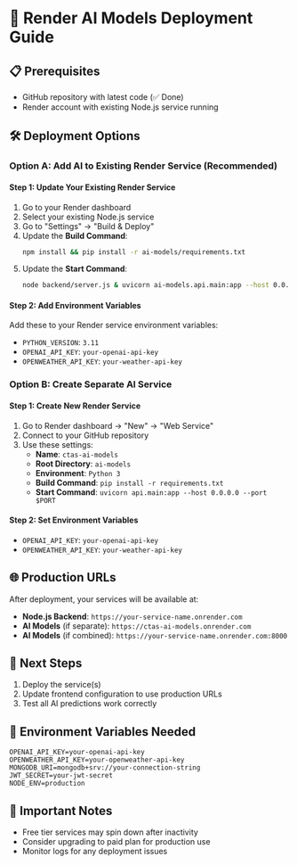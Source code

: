 # 🚀 Render AI Models Deployment Guide

## 📋 Prerequisites
- GitHub repository with latest code (✅ Done)
- Render account with existing Node.js service running

## 🛠️ Deployment Options

### Option A: Add AI to Existing Render Service (Recommended)

#### Step 1: Update Your Existing Render Service
1. Go to your Render dashboard
2. Select your existing Node.js service
3. Go to "Settings" → "Build & Deploy"
4. Update the **Build Command**:
   ```bash
   npm install && pip install -r ai-models/requirements.txt
   ```
5. Update the **Start Command**:
   ```bash
   node backend/server.js & uvicorn ai-models.api.main:app --host 0.0.0.0 --port 8000
   ```

#### Step 2: Add Environment Variables
Add these to your Render service environment variables:
- `PYTHON_VERSION`: `3.11`
- `OPENAI_API_KEY`: `your-openai-api-key`
- `OPENWEATHER_API_KEY`: `your-weather-api-key`

### Option B: Create Separate AI Service

#### Step 1: Create New Render Service
1. Go to Render dashboard → "New" → "Web Service"
2. Connect to your GitHub repository
3. Use these settings:
   - **Name**: `ctas-ai-models`
   - **Root Directory**: `ai-models`
   - **Environment**: `Python 3`
   - **Build Command**: `pip install -r requirements.txt`
   - **Start Command**: `uvicorn api.main:app --host 0.0.0.0 --port $PORT`

#### Step 2: Set Environment Variables
- `OPENAI_API_KEY`: `your-openai-api-key`
- `OPENWEATHER_API_KEY`: `your-weather-api-key`

## 🌐 Production URLs
After deployment, your services will be available at:
- **Node.js Backend**: `https://your-service-name.onrender.com`
- **AI Models** (if separate): `https://ctas-ai-models.onrender.com`
- **AI Models** (if combined): `https://your-service-name.onrender.com:8000`

## 🔧 Next Steps
1. Deploy the service(s)
2. Update frontend configuration to use production URLs
3. Test all AI predictions work correctly

## 📝 Environment Variables Needed
```
OPENAI_API_KEY=your-openai-api-key
OPENWEATHER_API_KEY=your-openweather-api-key
MONGODB_URI=mongodb+srv://your-connection-string
JWT_SECRET=your-jwt-secret
NODE_ENV=production
```

## 🚨 Important Notes
- Free tier services may spin down after inactivity
- Consider upgrading to paid plan for production use
- Monitor logs for any deployment issues